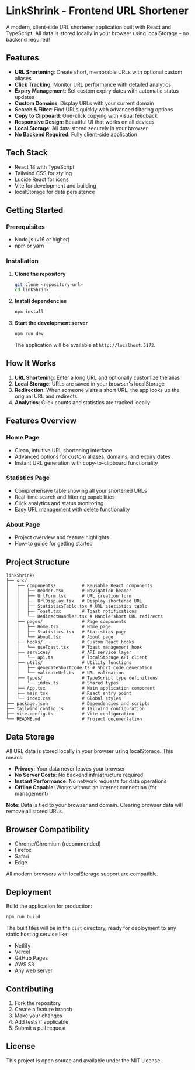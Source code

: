 # LinkShrink - Frontend URL Shortener

A modern, client-side URL shortener application built with React and TypeScript. All data is stored locally in your browser using localStorage - no backend required!

## Features

- **URL Shortening**: Create short, memorable URLs with optional custom aliases
- **Click Tracking**: Monitor URL performance with detailed analytics
- **Expiry Management**: Set custom expiry dates with automatic status updates
- **Custom Domains**: Display URLs with your current domain
- **Search & Filter**: Find URLs quickly with advanced filtering options
- **Copy to Clipboard**: One-click copying with visual feedback
- **Responsive Design**: Beautiful UI that works on all devices
- **Local Storage**: All data stored securely in your browser
- **No Backend Required**: Fully client-side application

## Tech Stack

- React 18 with TypeScript
- Tailwind CSS for styling
- Lucide React for icons
- Vite for development and building
- localStorage for data persistence

## Getting Started

### Prerequisites
- Node.js (v16 or higher)
- npm or yarn

### Installation

1. **Clone the repository**
   ```bash
   git clone <repository-url>
   cd linkShrink
   ```

2. **Install dependencies**
   ```bash
   npm install
   ```

3. **Start the development server**
   ```bash
   npm run dev
   ```

   The application will be available at `http://localhost:5173`.

## How It Works

1. **URL Shortening**: Enter a long URL and optionally customize the alias
2. **Local Storage**: URLs are saved in your browser's localStorage
3. **Redirection**: When someone visits a short URL, the app looks up the original URL and redirects
4. **Analytics**: Click counts and statistics are tracked locally

## Features Overview

### Home Page
- Clean, intuitive URL shortening interface
- Advanced options for custom aliases, domains, and expiry dates
- Instant URL generation with copy-to-clipboard functionality

### Statistics Page
- Comprehensive table showing all your shortened URLs
- Real-time search and filtering capabilities
- Click analytics and status monitoring
- Easy URL management with delete functionality

### About Page
- Project overview and feature highlights
- How-to guide for getting started

## Project Structure

```
linkShrink/
├── src/
│   ├── components/          # Reusable React components
│   │   ├── Header.tsx       # Navigation header
│   │   ├── UrlForm.tsx      # URL creation form
│   │   ├── UrlDisplay.tsx   # Display shortened URL
│   │   ├── StatisticsTable.tsx # URL statistics table
│   │   ├── Toast.tsx        # Toast notifications
│   │   └── RedirectHandler.tsx # Handle short URL redirects
│   ├── pages/               # Page components
│   │   ├── Home.tsx         # Home page
│   │   ├── Statistics.tsx   # Statistics page
│   │   └── About.tsx        # About page
│   ├── hooks/               # Custom React hooks
│   │   └── useToast.tsx     # Toast management hook
│   ├── services/            # API service layer
│   │   └── api.ts           # localStorage API client
│   ├── utils/               # Utility functions
│   │   ├── generateShortCode.ts # Short code generation
│   │   └── validateUrl.ts   # URL validation
│   ├── types/               # TypeScript type definitions
│   │   └── index.ts         # Shared types
│   ├── App.tsx              # Main application component
│   ├── main.tsx             # React entry point
│   └── index.css            # Global styles
├── package.json             # Dependencies and scripts
├── tailwind.config.js       # Tailwind configuration
├── vite.config.ts           # Vite configuration
└── README.md                # Project documentation
```

## Data Storage

All URL data is stored locally in your browser using localStorage. This means:

- **Privacy**: Your data never leaves your browser
- **No Server Costs**: No backend infrastructure required
- **Instant Performance**: No network requests for data operations
- **Offline Capable**: Works without an internet connection (for management)

**Note**: Data is tied to your browser and domain. Clearing browser data will remove all stored URLs.

## Browser Compatibility

- Chrome/Chromium (recommended)
- Firefox
- Safari
- Edge

All modern browsers with localStorage support are compatible.

## Deployment

Build the application for production:

```bash
npm run build
```

The built files will be in the `dist` directory, ready for deployment to any static hosting service like:
- Netlify
- Vercel
- GitHub Pages
- AWS S3
- Any web server

## Contributing

1. Fork the repository
2. Create a feature branch
3. Make your changes
4. Add tests if applicable
5. Submit a pull request

## License

This project is open source and available under the MIT License.